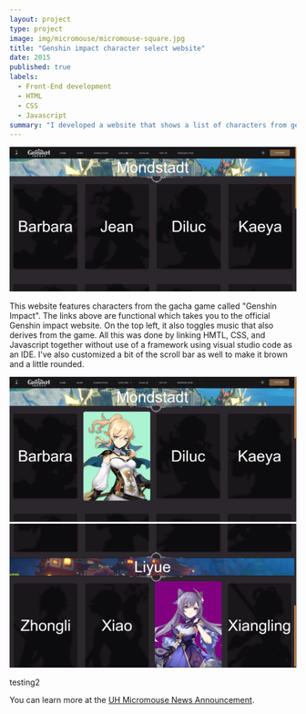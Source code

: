 ```yaml
---
layout: project
type: project
image: img/micromouse/micromouse-square.jpg
title: "Genshin impact character select website"
date: 2015
published: true
labels:
  - Front-End development
  - HTML
  - CSS
  - Javascript
summary: "I developed a website that shows a list of characters from genshin impact, organized into their regions."
---
```


<div class="text-center p-4">
  <img width="800px" src="../img/micromouse/genshinwebsite1.png" class="img-thumbnail" >
</div>

This website features characters from the gacha game called "Genshin Impact". The links above are functional which takes you to the official Genshin impact website. On the top left, it also toggles music that also derives from the game. All this was done by linking HMTL, CSS, and Javascript together without use of a framework using visual studio code as an IDE. I've also customized a bit of the scroll bar as well to make it brown and a little rounded.

<div class="text-center p-4">
  <img width="800px" src="../img/micromouse/genshinwebsite2.png" class="img-thumbnail" >
  <img width="800px" src="../img/micromouse/genshinwebsite3.png" class="img-thumbnail" >
</div>

testing2


You can learn more at the [UH Micromouse News Announcement](https://manoa.hawaii.edu/news/article.php?aId=2857).
